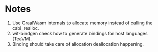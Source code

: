 # Notes

1. Use GraalWasm internals to allocate memory instead of calling the cabi_realloc.
2. wit-bindgen check how to generate bindings for host languages (TeaVM).
3. Binding should take care of allocation deallocation happening.